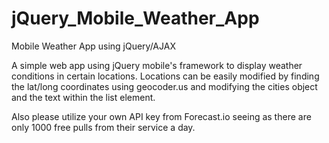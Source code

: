 # jQuery_Mobile_Weather_App
Mobile Weather App using jQuery/AJAX


A simple web app using jQuery mobile's framework to display weather conditions in certain locations. Locations can
be easily modified by finding the lat/long coordinates using geocoder.us and modifying the cities object and the text
within the list element. 

Also please utilize your own API key from Forecast.io seeing as there are only 1000 free pulls from their service a day.
